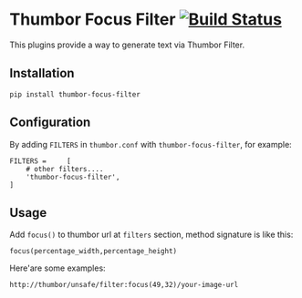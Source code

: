 Thumbor Focus Filter 
[![Build Status](https://travis-ci.org/sport1online/thumbor-focus-filter.svg?branch=master)](https://travis-ci.org/sport1online/thumbor-focus-filter)
===

This plugins provide a way to generate text via Thumbor Filter.

## Installation
`pip install thumbor-focus-filter`

## Configuration

By adding `FILTERS` in `thumbor.conf` with `thumbor-focus-filter`, for example:
```
FILTERS =     [
    # other filters....
    'thumbor-focus-filter',
]
```

## Usage
Add `focus()` to thumbor url at `filters` section, method signature is like this:

`focus(percentage_width,percentage_height)`

Here'are some examples:
```
http://thumbor/unsafe/filter:focus(49,32)/your-image-url
```
